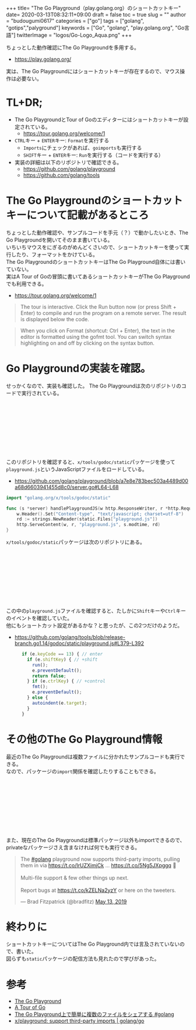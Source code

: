 +++
title= "The Go Playground（play.golang.org）のショートカットキー"
date= 2020-03-13T08:32:11+09:00
draft = false
toc = true
slug = ""
author = "budougumi0617"
categories = ["go"]
tags = ["golang", "gotips","palyground"]
keywords = ["Go", "golang", "play.golang.org", "Go言語"]
twitterImage = "logos/Go-Logo_Aqua.png"
+++

ちょっとした動作確認にThe Go Playgroundを多用する。

- https://play.golang.org/

実は、The Go Playgroundにはショートカットキーが存在するので、マウス操作は必要ない。

<!--more-->

# TL+DR;
- The Go PlaygroundとTour of Goのエディターにはショートカットキーが設定されている。
    - https://tour.golang.org/welcome/1
- `CTRL`キー + `ENTER`キー: `Format`を実行する
    - `Imports`にチェックがあれば、`goimports`も実行する
    - `SHIFT`キー + `ENTER`キー: `Run`を実行する（コードを実行する）
- 実装の詳細は以下のリポジトリで確認できる。
    - https://github.com/golang/playground
    - https://github.com/golang/tools

# The Go Playgroundのショートカットキーについて記載があるところ
ちょっとした動作確認や、サンプルコードを手元（？）で動かしたいとき、The Go Playgroundを開いてそのまま書いている。  
いちいちマウスをにぎるのがめんどくさいので、ショートカットキーを使って実行したり、フォーマットをかけている。  
The Go PlaygroundのショートカットキーはThe Go Playground自体には書いていない。  
実はA Tour of Goの冒頭に書いてあるショートカットキーがThe Go Playgroundでも利用できる。

- https://tour.golang.org/welcome/1

> The tour is interactive. Click the Run button now (or press Shift + Enter) to compile and run the program on a remote server. The result is displayed below the code.

> When you click on Format (shortcut: Ctrl + Enter), the text in the editor is formatted using the gofmt tool. You can switch syntax highlighting on and off by clicking on the syntax button.


# Go Playgroundの実装を確認。
せっかくなので、実装も確認した。
The Go Playgroundは次のリポジトリのコードで実行されている。

<div class="iframely-embed"><div class="iframely-responsive" style="height: 140px; padding-bottom: 0;"><a href="https://github.com/golang/playground" data-iframely-url="//cdn.iframe.ly/K2PRvCo"></a></div></div><script async src="//cdn.iframe.ly/embed.js" charset="utf-8"></script>

このリポジトリを確認すると、`x/tools/godoc/static`パッケージを使って`playground.js`というJavaScriptファイルをロードしている。

- https://github.com/golang/playground/blob/a7e8e783bec503a4489d00a68d6603941455d8c0/server.go#L64-L68

```go
import "golang.org/x/tools/godoc/static"

func (s *server) handlePlaygroundJS(w http.ResponseWriter, r *http.Request) {
	w.Header().Set("Content-type", "text/javascript; charset=utf-8")
	rd := strings.NewReader(static.Files["playground.js"])
	http.ServeContent(w, r, "playground.js", s.modtime, rd)
}
```

`x/tools/godoc/static`パッケージは次のリポジトリにある。

<div class="iframely-embed"><div class="iframely-responsive" style="height: 140px; padding-bottom: 0;"><a href="https://github.com/golang/tools" data-iframely-url="//cdn.iframe.ly/T71XGV2"></a></div></div><script async src="//cdn.iframe.ly/embed.js" charset="utf-8"></script>

この中の`playground.js`ファイルを確認すると、たしかに`Shift`キーや`Ctrl`キーのイベントを確認していた。  
他にもショートカット設定があるかな？と思ったが、この2つだけのようだ。

- https://github.com/golang/tools/blob/release-branch.go1.14/godoc/static/playground.js#L379-L392

```js
      if (e.keyCode == 13) { // enter
        if (e.shiftKey) { // +shift
          run();
          e.preventDefault();
          return false;
        } if (e.ctrlKey) { // +control
          fmt();
          e.preventDefault();
        } else {
          autoindent(e.target);
        }
      }
```

# その他のThe Go Playground情報
最近のThe Go Playgroundは複数ファイルに分かれたサンプルコードも実行できる。  
なので、パッケージの`import`関係を確認したりすることもできる。

<div class="iframely-embed"><div class="iframely-responsive" style="height: 140px; padding-bottom: 0;"><a href="https://qiita.com/tenntenn/items/4c2d33f795aa6e23e188" data-iframely-url="//cdn.iframe.ly/sCgOC1z?iframe=card-small"></a></div></div><script async src="//cdn.iframe.ly/embed.js" charset="utf-8"></script>

また、現在のThe Go Playgroundは標準パッケージ以外もimportできるので、privateなパッケージさえ含まなければ何でも実行できる。

<blockquote class="twitter-tweet"><p lang="en" dir="ltr">The <a href="https://twitter.com/hashtag/golang?src=hash&amp;ref_src=twsrc%5Etfw">#golang</a> playground now supports third-party imports, pulling them in via <a href="https://t.co/IrUZXimjCk">https://t.co/IrUZXimjCk</a> ... <a href="https://t.co/5Ng5JXpggq">https://t.co/5Ng5JXpggq</a> 🎉<br><br>Multi-file support &amp; few other things up next.<br><br>Report bugs at <a href="https://t.co/kZELNa2yzY">https://t.co/kZELNa2yzY</a> or here on the tweeters.</p>&mdash; Brad Fitzpatrick (@bradfitz) <a href="https://twitter.com/bradfitz/status/1128069715455123457?ref_src=twsrc%5Etfw">May 13, 2019</a></blockquote> <script async src="https://platform.twitter.com/widgets.js" charset="utf-8"></script>

# 終わりに
ショートカットキーについてはThe Go Playground内では言及されていないので、書いた。  
図らずも`static`パッケージの配信方法も見れたので学びがあった。

# 参考
- [The Go Playground](https://play.golang.org/)
- [A Tour of Go](https://tour.golang.org/welcome/1)
- [The Go Playground上で簡単に複数のファイルをシェアする #golang](https://qiita.com/tenntenn/items/4c2d33f795aa6e23e188)
- [x/playground: support third-party imports | golang/go](https://github.com/golang/go/issues/31944)
